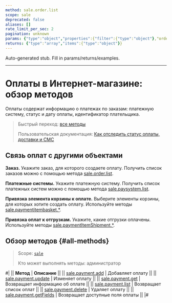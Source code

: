 ```yaml
---
method: sale.order.list
scope: sale
deprecated: false
aliases: []
rate_limit_per_sec: 2
pagination: unknown
params: {"type":"object","properties":{"filter":{"type":"object"},"order":{"type":"object"},"select":{"type":"array","items":{"type":"string"}},"start":{"type":["integer","string"]}}}
returns: {"type":"array","items":{"type":"object"}}
---
```


Auto-generated stub. Fill in params/returns/examples.

---

# Оплаты в Интернет-магазине: обзор методов

Оплаты содержат информацию о платежах по заказам: платежную систему, статус и дату оплаты, идентификатор плательщика.

> Быстрый переход: [все методы](#all-methods)
> 
> Пользовательская документация: [Как отследить статус оплаты, доставки и СМС](https://helpdesk.bitrix24.ru/open/18291172)

## Связь оплат с другими объектами

**Заказ.** Укажите заказ, для которого создаете оплату. Получить список заказов можно с помощью метода [sale.order.list](../order/sale-order-list.md).

**Платежные системы.** Укажите платежную систему. Получить список платежных систем можно с помощью метода [sale.paysystem.list](../../pay-system/sale-pay-system-list.md).

**Привязка элемента корзины к оплате.** Выберите элементы корзины, для которых хотите создать оплату. Используйте методы [sale.paymentitembasket.*](../payment-item-basket/index.md).

**Привязка оплат к отгрузкам.** Укажите, какие отгрузки оплачены. Используйте методы [sale.paymentItemShipment.*](../payment-item-shipment/index.md).

## Обзор методов {#all-methods}

> Scope: [`sale`](../../scopes/permissions.md)
>
> Кто может выполнять методы: администратор

#|
|| **Метод** | **Описание** ||
|| [sale.payment.add](./sale-payment-add.md) | Добавляет оплату ||
|| [sale.payment.update](./sale-payment-update.md) | Изменяет оплату ||
|| [sale.payment.get](./sale-payment-get.md) | Возвращает информацию об оплате ||
|| [sale.payment.list](./sale-payment-list.md) | Возвращает список оплат ||
|| [sale.payment.delete](./sale-payment-delete.md) | Удаляет оплату ||
|| [sale.payment.getFields](./sale-payment-get-fields.md) | Возвращает доступные поля оплаты ||
|#


